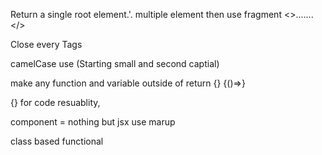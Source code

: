 Return a single root element.'. multiple element then use fragment <>.......</>

Close every Tags

camelCase use (Starting small and second captial)

make any function and variable outside of return {}
{()=>}

{} for code resuablity, 


component = nothing but jsx use marup

class based 
functional 
